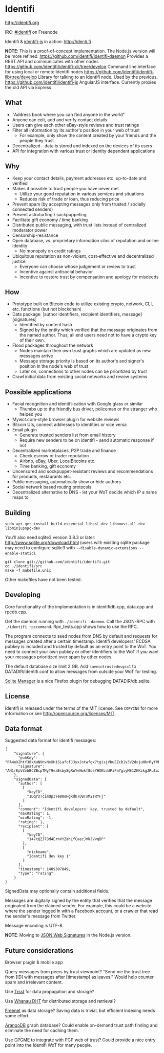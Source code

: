 Identifi
========

http://identifi.org

IRC: [#identifi](https://webchat.freenode.net/?channels=identifi&uio=d4) on Freenode

Identifi & [identifi-js](https://github.com/identifi/identifi-js) in action: http://identi.fi

**NOTE**: This is a proof-of-concept implementation. The Node.js version will be more refined:  https://github.com/identifi/identifi-daemon Provides a REST API and communicates with other nodes
https://github.com/identifi/identifi-cli/tree/develop Command line interface for using local or remote Identifi nodes
https://github.com/identifi/identifi-lib/tree/develop Library for talking to an Identifi node. Used by the previous.
https://github.com/identifi/identifi-js AngularJS interface. Currently proxies the old API via Express.

What
----
- "Address book where you can find anyone in the world"
- Anyone can edit, add and verify contact details
- Users can give each other eBay-style reviews and trust ratings
- Filter all information by its author's position in your web of trust
  - For example, only show the content created by your friends and the people they trust
- Decentralized - data is stored and indexed on the devices of its users
- API for integration with various trust or identity dependent applications

Why
---
- Keep your contact details, payment addresses etc. up-to-date and verified
- Makes it possible to trust people you have never met
  - Utilize your good reputation in various services and situations
  - Reduces risk of trade or loan, thus reducing price
- Prevent spam (by accepting messages only from trusted / socially connected senders)
- Prevent astroturfing / sockpuppeting
- Facilitate gift economy / time banking
- Distributed public messaging, with trust lists instead of centralized moderator power
- Censorship-resistance
- Open database, vs. proprietary information silos of reputation and online identity
  - No monopoly on credit ratings
- Ubiquitous reputation as non-violent, cost-effective and decentralized justice
  - Everyone can choose whose judgement or review to trust
  - Incentive against antisocial behavior
  - Incentive to restore trust by compensation and apology for misdeeds

How
---
- Prototype built on Bitcoin code to utilize existing crypto, network, CLI, etc. functions (but not blockchain)
- Data package: [author identifiers, recipient identifiers, message][signatures]
  - Identified by content hash
  - Signed by the entity which verified that the message originates from the named author. Thus, all end users need not to have a crypto key of their own.
- Flood packages throughout the network
  - Nodes maintain their own trust graphs which are updated as new messages arrive
  - Message storage priority is based on its author's and signer's position in the node's web of trust
  - Later on, connections to other nodes can be prioritized by trust
- Crawl initial data from existing social networks and review systems

Possible applications
---------------------
- Facial recognition and identifi-cation with Google glass or similar
  - Thumbs up to the friendly bus driver, policeman or the stranger who helped you
- Mywot.com-style browser plugin for website reviews
- Bitcoin UIs, connect addresses to identities or vice versa
- Email plugin
  - Generate trusted senders list from email history
  - Require new senders to be on identifi - send automatic response if not
- Decentralized marketplaces, P2P trade and finance
  - Check escrow or trader reputation
  - Airbnb, eBay, Uber, LocalBitcoins etc.
  - Time banking, gift economy
- Uncensored and sockpuppet-resistant reviews and recommendations for products, restaurants etc.
- Public messaging, automatically show or hide authors
- Social network based routing protocols
- Decentralized alternative to DNS - let your WoT decide which IP a name maps to

Building
--------

    sudo apt-get install build-essential libssl-dev libboost-all-dev libminiupnpc-dev

You'll also need sqlite3 version 3.8.3 or later: http://www.sqlite.org/download.html (users with existing sqlite package may need to configure sqlite3 with `--disable-dynamic-extensions --enable-static`).

    git clone git://github.com/identifi/identifi.git
    cd ./identifi/src
    make -f makefile.unix

Other makefiles have not been tested.

Developing
----------
Core functionality of the implementation is in identifidb.cpp, data.cpp and rpcdb.cpp.

Get the daemon running with `./identifi -daemon`. Call the JSON-RPC with `./identifi rpccommand`. Rpc_tests.cpp shows how to use the RPC.

The program connects to seed nodes from DNS by default and requests for messages created after a certain timestamp. Identifi developers' ECDSA pubkey is included and trusted by default as an entry point to the WoT. You need to connect your own pubkey or other identifiers to the WoT if you want your messages prioritized over spam by other nodes.

The default database size limit 2 GB. Add `saveuntrustedmsgs=1` to DATADIR/identifi.conf to allow messages from outside your WoT for testing.

[Sqlite Manager](https://addons.mozilla.org/en-US/firefox/addon/sqlite-manager/) is a nice Firefox plugin for debugging DATADIR/db.sqlite.

License
-------

Identifi is released under the terms of the MIT license. See `COPYING` for more information or see http://opensource.org/licenses/MIT.

Data format
-----------

Suggested data format for Identifi messages:

```
{
    "signature": {
      "pubKey": "PA4oX2htY38kXuNVnvNxXHiSiafcfJJyxJntwfgx7tgisjVbuEZcb1v3V2dojuHkrRyfVNu9Xi24nFcSPEdEvLeN",
      "signature": "AN1rKpVZvbBCZBcpTMyT9eaEsby8gRoYeNwkf8osYHQKLddPiFaYgiyME1ZKKzkgJRutxzQA5R6FLGCy5rJYWZZ67egTRnXot"
    },
    "signedData": {
      "author": [
        [
          "keyID",
          "1DqrzTcimQp3Ye88oHgxdU7DBTsM2TRYFj"
        ]
      ],
      "comment": "Identifi developers' key, trusted by default",
      "maxRating": 1,
      "minRating": -1,
      "rating": 1,
      "recipient": [
        [
          "keyID",
          "147cQZJ7Bd4ErnVYZahLfCaecJVkJVvqBP"
        ],
        [
          "nickname",
          "Identifi dev key 1"
        ]
      ],
      "timestamp": 1409307849,
      "type": "rating"
    }
}
```

SignedData may optionally contain additional fields.

Messages are digitally signed by the entity that verifies that the message originated from the claimed sender. For example, this could be a website where the sender logged in with a Facebook account, or a crawler that read the sender's message from Twitter.

Message encoding is UTF-8.

**NOTE**: Moving to [JSON Web Signatures](https://tools.ietf.org/html/draft-ietf-jose-json-web-signature) in the Node.js version.


Future considerations
---------------------

Browser plugin & mobile app

Query messages from peers by trust viewpoint? "Send me the trust tree from [ID] with messages after [timestamp] as leaves." Would help counter spam and irrelevant content.

Use [Trsst](http://www.trsst.com) for data propagation and storage?

Use [Whanau DHT](http://pdos.csail.mit.edu/papers/whanau-nsdi10-abstract.html) for distributed storage and retrieval?

[Freenet](http://freenetproject.org) as data storage? Saving data is trivial, but efficient indexing needs some effort.

[ArangoDB](https://www.arangodb.org/) graph database? Could enable on-demand trust path finding and eliminate the need for caching them.

Use [GPGME](http://www.gnupg.org/related_software/gpgme) to integrate with PGP web of trust? Could provide a nice entry point into the Identifi WoT for many people.
